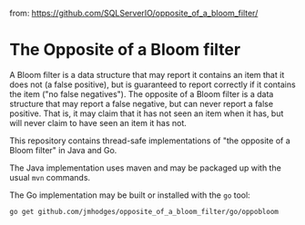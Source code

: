 from: https://github.com/SQLServerIO/opposite_of_a_bloom_filter/

# The Opposite of a Bloom filter

A Bloom filter is a data structure that may report it contains an item that it
does not (a false positive), but is guaranteed to report correctly if it
contains the item ("no false negatives"). The opposite of a Bloom filter is a
data structure that may report a false negative, but can never report a false
positive. That is, it may claim that it has not seen an item when it has, but
will never claim to have seen an item it has not.

This repository contains thread-safe implementations of "the opposite of a
Bloom filter" in Java and Go.

The Java implementation uses maven and may be packaged up with the usual `mvn`
commands.

The Go implementation may be built or installed with the `go` tool:

    go get github.com/jmhodges/opposite_of_a_bloom_filter/go/oppobloom
